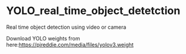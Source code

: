 # YOLO_real_time_object_detetction
Real time object detection using video or camera

Download YOLO weights from here:https://pjreddie.com/media/files/yolov3.weight

